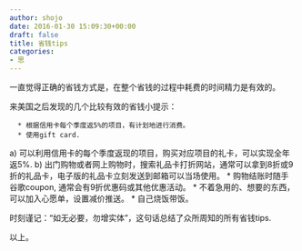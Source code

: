 ```yaml
---
author: shojo
date: 2016-01-30 15:09:30+00:00
draft: false
title: 省钱tips
categories:
- 思
---
```


一直觉得正确的省钱方式是，在整个省钱的过程中耗费的时间精力是有效的。

来美国之后发现的几个比较有效的省钱小提示：




      * 根据信用卡每个季度返5%的项目，有计划地进行消费。
      * 使用gift card.
a) 可以利用信用卡的每个季度返现的项目，购买对应项目的礼卡，可以实现全年返5%.
b) 出门购物或者网上购物时，搜索礼品卡打折网站，通常可以拿到8折或9折的礼品卡，电子版的礼品卡立刻发送到邮箱可以当场使用。
      * 购物结账时随手谷歌coupon, 通常会有9折优惠码或其他优惠活动。
      * 不着急用的、想要的东西，可以加入心愿单，设置减价推送。
      * 自己烧饭带饭。


时刻谨记：“如无必要，勿增实体”，这句话总结了众所周知的所有省钱tips.

以上。
